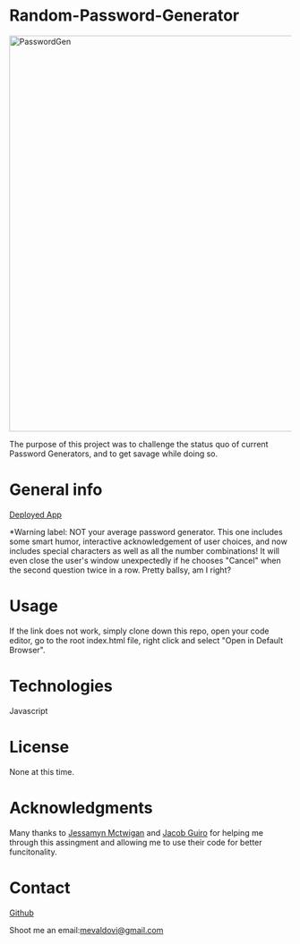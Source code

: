 
# Random-Password-Generator
<img width="708" alt="PasswordGen" src="https://user-images.githubusercontent.com/83307023/135528546-ffe20fa3-9540-4f5a-9a20-58288f357343.PNG">


The purpose of this project was to challenge the status quo of current Password Generators, and to get savage while doing so.

# General info
[Deployed App](https://mevaldovi.github.io/Random-Password-Generator/)

*Warning label: NOT your average password generator. This one includes some smart humor, interactive acknowledgement of user choices, and now includes special characters as well as all the number combinations! It will even close the user's window unexpectedly if he chooses "Cancel" when the second question twice in a row. Pretty ballsy, am I right?

# Usage

If the link does not work, simply clone down this repo, open your code editor, go to the root index.html file, right click and select "Open in Default Browser".

# Technologies
Javascript

# License
None at this time.

# Acknowledgments
Many thanks to [Jessamyn Mctwigan](https://github.com/jessamyn27) and [Jacob Guiro](https://github.com/Jguiro09) for helping me through this assingment and allowing me to use their code for better funcitonality. 

# Contact 

[Github](https://github.com/mevaldovi)

Shoot me an email:[mevaldovi@gmail.com](mevaldovi@gmail.com)




